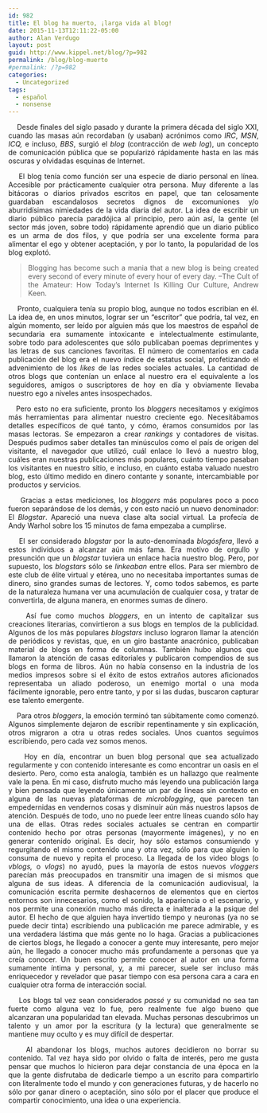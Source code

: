 ```yaml
---
id: 982
title: El blog ha muerto, ¡larga vida al blog!
date: 2015-11-13T12:11:22-05:00
author: Alan Verdugo
layout: post
guid: http://www.kippel.net/blog/?p=982
permalink: /blog/blog-muerto
#permalink: /?p=982
categories:
  - Uncategorized
tags:
  - español
  - nonsense
---
```

<p style="text-align: justify;">
      Desde finales del siglo pasado y durante la primera década del siglo XXI, cuando las masas aún recordaban (y usaban) acrónimos como <em>IRC</em>, <em>MSN</em>, <em>ICQ,</em> e incluso, <em>BBS</em>, surgió el <em>blog</em> (contracción de <em>web log</em>), un concepto de comunicación pública que se popularizó rápidamente hasta en las más oscuras y olvidadas esquinas de Internet.
</p>

<p style="text-align: justify;">
      El blog tenía como función ser una especie de diario personal en línea. Accesible por prácticamente cualquier otra persona. Muy diferente a las bitácoras o diarios privados escritos en papel, que tan celosamente guardaban escandalosos secretos dignos de excomuniones y/o aburridísimas nimiedades de la vida diaria del autor. La idea de escribir un diario público parecía paradójica al principio, pero aún así, la gente (el sector más joven, sobre todo) rápidamente aprendió que un diario público es un arma de dos filos, y que podría ser una excelente forma para alimentar el ego y obtener aceptación, y por lo tanto, la popularidad de los blog explotó.
</p>

> <p style="text-align: justify;">
>   Blogging has become such a mania that a new blog is being created every second of every minute of every hour of every day. &#8211;The Cult of the Amateur: How Today’s Internet Is Killing Our Culture, Andrew Keen.
> </p>

<p style="text-align: justify;">
      Pronto, cualquiera tenía su propio blog, aunque no todos escribían en él. La idea de, en unos minutos, lograr ser un &#8220;escritor&#8221; que podría, tal vez, en algún momento, ser leído por alguien más que los maestros de español de secundaria era sumamente intoxicante e intelectualmente estimulante, sobre todo para adolescentes que sólo publicaban poemas deprimentes y las letras de sus canciones favoritas. El número de comentarios en cada publicación del blog era el nuevo índice de estatus social, profetizando el advenimiento de los <em>likes</em> de las redes sociales actuales. La cantidad de otros blogs que contenían un enlace al nuestro era el equivalente a los seguidores, amigos o suscriptores de hoy en día y obviamente llevaba nuestro ego a niveles antes insospechados.
</p>

<p style="text-align: justify;">
     Pero esto no era suficiente, pronto los <em>bloggers</em> necesitamos y exigimos más herramientas para alimentar nuestro creciente ego. Necesitábamos detalles específicos de qué tanto, y cómo, éramos consumidos por las masas lectoras. Se empezaron a crear <em>rankings</em> y contadores de visitas. Después pudimos saber detalles tan minúsculos como el país de origen del visitante, el navegador que utilizó, cuál enlace lo llevó a nuestro blog, cuáles eran nuestras publicaciones más populares, cuánto tiempo pasaban los visitantes en nuestro sitio, e incluso, en cuánto estaba valuado nuestro blog, esto último medido en dinero contante y sonante, intercambiable por productos y servicios.
</p>

<p style="text-align: justify;">
      Gracias a estas mediciones, los <em>bloggers</em> más populares poco a poco fueron separándose de los demás, y con esto nació un nuevo denominador: El <em>Blogstar</em>. Apareció una nueva clase alta social virtual. La profecía de Andy Warhol sobre los 15 minutos de fama empezaba a cumplirse.
</p>

<p style="text-align: justify;">
      El ser considerado <em>blogstar</em> por la auto-denominada <em>blogósfera</em>, llevó a estos individuos a alcanzar aún más fama. Era motivo de orgullo y presunción que un <em>blogstar</em> tuviera un enlace hacia nuestro blog. Pero, por supuesto, los <em>blogstars</em> sólo se <em>linkeaban</em> entre ellos. Para ser miembro de este club de élite virtual y etérea, uno no necesitaba importantes sumas de dinero, sino grandes sumas de lectores. Y, como todos sabemos, es parte de la naturaleza humana ver una acumulación de cualquier cosa, y tratar de convertirla, de alguna manera, en enormes sumas de dinero.
</p>

<p style="text-align: justify;">
      Así fue como muchos <em>bloggers</em>, en un intento de capitalizar sus creaciones literarias, convirtieron a sus blogs en templos de la publicidad. Algunos de los más populares <em>blogstars</em> incluso lograron llamar la atención de periódicos y revistas, que, en un giro bastante anacrónico, publicaban material de blogs en forma de columnas. También hubo algunos que llamaron la atención de casas editoriales y publicaron compendios de sus blogs en forma de libros. Aún no había consenso en la industria de los medios impresos sobre si el éxito de estos extraños autores aficionados representaba un aliado poderoso, un enemigo mortal o una moda fácilmente ignorable, pero entre tanto, y por si las dudas, buscaron capturar ese talento emergente.
</p>

<p style="text-align: justify;">
      Para otros <em>bloggers</em>, la emoción terminó tan súbitamente como comenzó. Algunos simplemente dejaron de escribir repentinamente y sin explicación, otros migraron a otra u otras redes sociales. Unos cuantos seguimos escribiendo, pero cada vez somos menos.
</p>

<p style="text-align: justify;">
      Hoy en día, encontrar un buen blog personal que sea actualizado regularmente y con contenido interesante es como encontrar un oasis en el desierto. Pero, como esta analogía, también es un hallazgo que realmente vale la pena. En mi caso, disfruto mucho más leyendo una publicación larga y bien pensada que leyendo únicamente un par de líneas sin contexto en alguna de las nuevas plataformas de <em>microblogging</em>, que parecen tan empedernidas en vendernos cosas y disminuir aún más nuestros lapsos de atención. Después de todo, uno no puede leer entre líneas cuando sólo hay una de ellas. Otras redes sociales actuales se centran en compartir contenido hecho por otras personas (mayormente imágenes), y no en generar contenido original. Es decir, hoy sólo estamos consumiendo y regurgitando el mismo contenido una y otra vez, sólo para que alguien lo consuma de nuevo y repita el proceso. La llegada de los video blogs (o <em>vblogs,</em> o <em>vlogs</em>) no ayudó, pues la mayoría de estos nuevos <em>vloggers</em> parecían más preocupados en transmitir una imagen de si mismos que alguna de sus ideas. A diferencia de la comunicación audiovisual, la comunicación escrita permite deshacernos de elementos que en ciertos entornos son innecesarios, como el sonido, la apariencia o el escenario, y nos permite una conexión mucho más directa e inalterada a la psique del autor. El hecho de que alguien haya invertido tiempo y neuronas (ya no se puede decir tinta) escribiendo una publicación me parece admirable, y es una verdadera lástima que más gente no lo haga. Gracias a publicaciones de ciertos blogs, he llegado a conocer a gente muy interesante, pero mejor aún, he llegado a conocer mucho más profundamente a personas que ya creía conocer. Un buen escrito permite conocer al autor en una forma sumamente íntima y personal, y, a mi parecer, suele ser incluso más enriquecedor y revelador que pasar tiempo con esa persona cara a cara en cualquier otra forma de interacción social.
</p>

<p style="text-align: justify;">
      Los blogs tal vez sean considerados <em>passé</em> y su comunidad no sea tan fuerte como alguna vez lo fue, pero realmente fue algo bueno que alcanzaran una popularidad tan elevada. Muchas personas descubrimos un talento y un amor por la escritura (y la lectura) que generalmente se mantiene muy oculto y es muy difícil de despertar.
</p>

<p style="text-align: justify;">
      Al abandonar los blogs, muchos autores decidieron no borrar su contenido. Tal vez haya sido por olvido o falta de interés, pero me gusta pensar que muchos lo hicieron para dejar constancia de una época en la que la gente disfrutaba de dedicarle tiempo a un escrito para compartirlo con literalmente todo el mundo y con generaciones futuras, y de hacerlo no sólo por ganar dinero o aceptación, sino sólo por el placer que produce el compartir conocimiento, una idea o una experiencia.
</p>